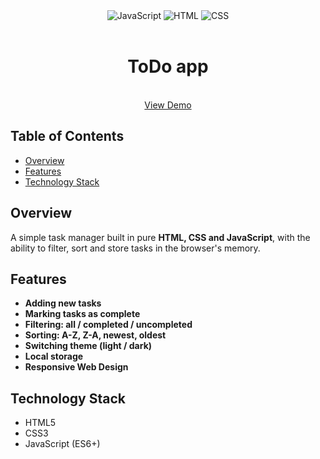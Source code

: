 <div align="center">
  <img alt="JavaScript" src="https://img.shields.io/badge/JavaScript-F7DF1E.svg?style=for-the-badge&logo=JavaScript&logoColor=black">
  <img alt="HTML" src="https://img.shields.io/badge/HTML5-E34F26.svg?style=for-the-badge&logo=HTML5&logoColor=white">
  <img alt="CSS" src="https://img.shields.io/badge/CSS3-1572B6.svg?style=for-the-badge&logo=CSS3&logoColor=white">
</div>

<br />
<div align="center">
  <h1 align="center">ToDo app</h3>
  <p align="center">
    <br />
    <a href="https://todojs-woad.vercel.app/">View Demo</a>
  </p>
</div>

## Table of Contents
- [Overview](#overview)
- [Features](#features)
- [Technology Stack](#technology-stack)

##  Overview

A simple task manager built in pure **HTML, CSS and JavaScript**, with the ability to filter, sort and store tasks in the browser's memory.

## Features

- **Adding new tasks** 
- **Marking tasks as complete** 
- **Filtering: all / completed / uncompleted** 
- **Sorting: A-Z, Z-A, newest, oldest** 
- **Switching theme (light / dark)**
- **Local storage**
- **Responsive Web Design** 

##  Technology Stack

- HTML5
- CSS3 
- JavaScript (ES6+)
